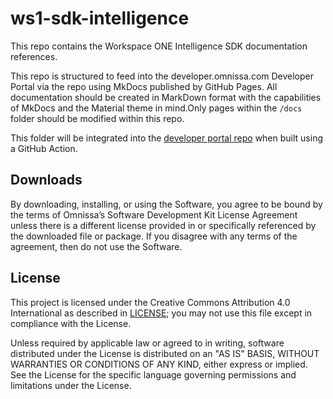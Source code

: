 # ws1-sdk-intelligence

This repo contains the Workspace ONE Intelligence SDK documentation references.

This repo is structured to feed into the developer.omnissa.com Developer Portal via the [](https://github.com/euc-dev/euc-dev.github.io) repo using MkDocs published by GitHub Pages. All documentation should be created in MarkDown format with the capabilities of MkDocs and the Material theme in mind.Only pages within the `/docs` folder should be modified within this repo.

This folder will be integrated into the [developer portal repo](https://github.com/euc-dev/euc-dev.github.io) when built using a GitHub Action.

## Downloads

By downloading, installing, or using the Software, you agree to be bound by the terms of Omnissa’s Software Development Kit License Agreement unless there is a different license provided in or specifically referenced by the downloaded file or package. If you disagree with any terms of the agreement, then do not use the Software.

## License

This project is licensed under the Creative Commons Attribution 4.0 International as described in [LICENSE](https://github.com/euc-dev/.github/blob/main/LICENSE); you may not use this file except in compliance with the License.

Unless required by applicable law or agreed to in writing, software distributed under the License is distributed on an "AS IS" BASIS, WITHOUT WARRANTIES OR CONDITIONS OF ANY KIND, either express or implied. See the License for the specific language governing permissions and limitations under the License.

